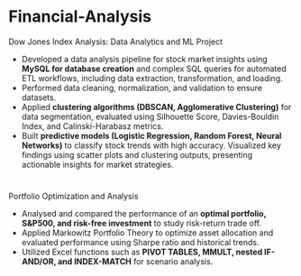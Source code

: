 # Financial-Analysis

Dow Jones Index Analysis: Data Analytics and ML Project
- Developed a data analysis pipeline for stock market insights using **MySQL for database creation** and complex SQL queries for automated ETL workflows, including data extraction, transformation, and loading.
- Performed data cleaning, normalization, and validation to ensure datasets.
- Applied **clustering algorithms (DBSCAN, Agglomerative Clustering)** for data segmentation, evaluated using Silhouette Score, Davies-Bouldin Index, and Calinski-Harabasz metrics.
- Built **predictive models (Logistic Regression, Random Forest, Neural Networks)** to classify stock trends with high accuracy. Visualized key findings using scatter plots and clustering outputs, presenting actionable insights for market strategies.

#

Portfolio Optimization and Analysis
- Analysed and compared the performance of an **optimal portfolio, S&P500, and risk-free investment** to study risk-return trade off.
- Applied Markowitz Portfolio Theory to optimize asset allocation and evaluated performance using Sharpe ratio and historical trends.
- Utilized Excel functions such as **PIVOT TABLES, MMULT, nested IF-AND/OR, and INDEX-MATCH** for scenario analysis. 
